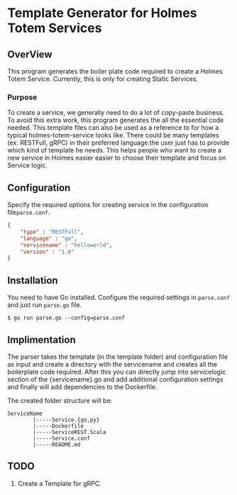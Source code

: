 # Template Generator for Holmes Totem Services

## OverView

This program generates the boiler plate code required to create a Holmes Totem Service. Currently, this is only for creating Static Services.

### Purpose
To create a service, we generally need to do a lot of copy-paste business. To avoid this extra work, this program generates the all the essential code needed. This template files can also be used as a reference to for how a typical holmes-totem-service looks like. There could be many templates (ex: RESTFull, gRPC) in their preferred language.the user just has to provide which kind of template he needs. This helps people who want to create a new service in Holmes easier easier to choose their template and focus on Service logic.

## Configuration 

Specify the required options for creating service in the configuration file`parse.conf`.

```json
{
	"type" : "RESTFull",
	"language" : "go",
	"servicename" : "helloworld",
	"version" : "1.0"
}
```

## Installation
You need to have Go installed. Configure the required settings in `parse.conf` and just run `parse.go` file.

```
$ go run parse.go --config=parse.conf
```

## Implimentation

The parser takes the template (in the template folder) and configuration file as input and create a directory with the servicename and creates all the boilerplate code required. After this you can directly jump into servicelogic section of the {servicename}.go and add additional configuration settings and finally will add dependencies to the Dockerfile.

The created folder structure will be:
```
ServiceName
		|-----Service.{go,py}
		|-----Dockerfile
		|-----ServiceREST.Scala
		|-----Service.conf
		|-----README.md
```		

## TODO

1. Create a Template for gRPC.
